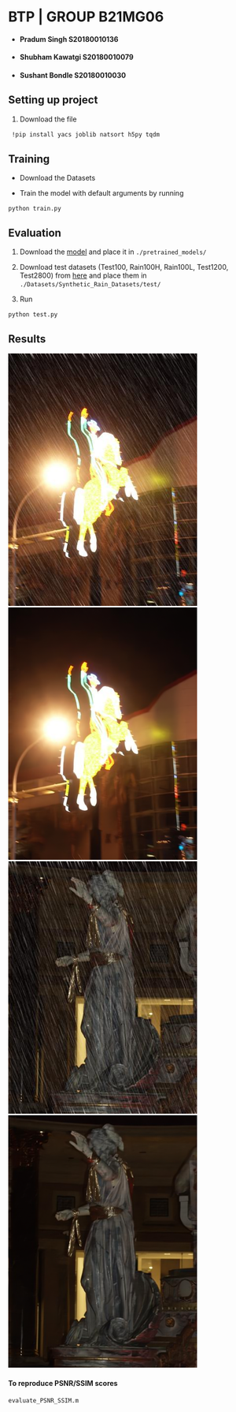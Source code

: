 # BTP | GROUP B21MG06
- #### Pradum Singh S20180010136
- #### Shubham Kawatgi S20180010079
 - #### Sushant Bondle S20180010030

## Setting up project

1. Download the file 
  ```sh
   !pip install yacs joblib natsort h5py tqdm 
   ```
## Training
- Download the Datasets

- Train the model with default arguments by running

```
python train.py
```


## Evaluation

1. Download the [model](https://drive.google.com/file/d/1O3WEJbcat7eTY6doXWeorAbQ1l_WmMnM/view?usp=sharing) and place it in `./pretrained_models/`

2. Download test datasets (Test100, Rain100H, Rain100L, Test1200, Test2800) from [here](https://drive.google.com/drive/folders/1PDWggNh8ylevFmrjo-JEvlmqsDlWWvZs?usp=sharing) and place them in `./Datasets/Synthetic_Rain_Datasets/test/`

3. Run
```
python test.py
```
## Results

![](pic/1.png)
![](pic/2.png)
![](pic/3.png)
![](pic/4.png)



#### To reproduce PSNR/SSIM scores 
```
evaluate_PSNR_SSIM.m 
```
